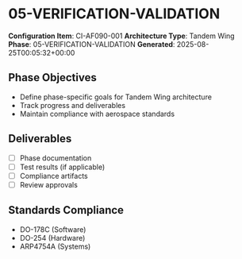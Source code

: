 # 05-VERIFICATION-VALIDATION

**Configuration Item**: CI-AF090-001
**Architecture Type**: Tandem Wing
**Phase**: 05-VERIFICATION-VALIDATION
**Generated**: 2025-08-25T00:05:32+00:00

## Phase Objectives
- Define phase-specific goals for Tandem Wing architecture
- Track progress and deliverables
- Maintain compliance with aerospace standards

## Deliverables
- [ ] Phase documentation
- [ ] Test results (if applicable)
- [ ] Compliance artifacts
- [ ] Review approvals

## Standards Compliance
- DO-178C (Software)
- DO-254 (Hardware)
- ARP4754A (Systems)
